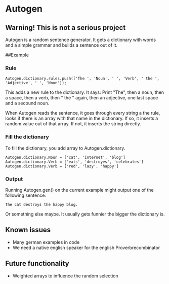 # Autogen
## Warning! This is not a serious project
Autogen is a random sentence generator. It gets a dictionary with words and a simple grammar and builds a sentence out
of it.

##Example
### Rule

    Autogen.dictionary.rules.push(['The ', 'Noun', ' ', 'Verb', ' the ', 'Adjective', ' ', 'Noun']);

This adds a new rule to the dictionary. It says: Print "The", then a noun, then a space, then a verb, then " the "
again, then an adjective, one last space and a secound noun.

When Autogen reads the sentence, it goes through every string a the rule, looks if there is an array with that name in
the dictionary. If so, it inserts a random value out of that array. If not, it inserts the string directly.

### Fill the dictionary
To fill the dictionary, you add array to Autogen.dictionary.

    Autogen.dictionary.Noun = ['cat', 'internet', 'blog']
    Autogen.dictionary.Verb = ['eats', 'destroyes', 'celebrates']
    Autogen.dictionary.Verb = ['red', 'lazy', 'happy']

### Output
Running Autogen.gen() on the current example might output one of the following sentence:

    The cat destroys the happy blog.

Or something else maybe. It usually gets funnier the bigger the dictionary is.

## Known issues
* Many german examples in code
* We need a native english speaker for the english Proverbrecombinator

## Future functionality
* Weighted arrays to influence the random selection
